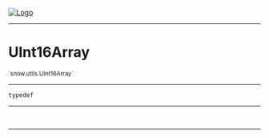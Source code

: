 
[![Logo](../../../images/logo.png)](../../../api/index.html)

---



<h1>UInt16Array</h1>
<small>`snow.utils.UInt16Array`</small>



---

`typedef`

---

&nbsp;
&nbsp;









---

&nbsp;
&nbsp;
&nbsp;
&nbsp;